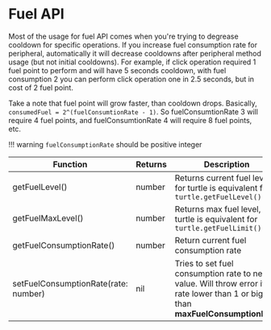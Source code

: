 # Fuel API

Most of the usage for fuel API comes when you're trying to degrease cooldown for specific operations. If you increase fuel consumption rate for peripheral, automatically it will decrease cooldowns after peripheral method usage (but not initial cooldowns). For example, if click operation required 1 fuel point to perform and will have 5 seconds cooldown, with fuel consumption 2 you can perform click operation one in 2.5 seconds, but in cost of 2 fuel point.

Take a note that fuel point will grow faster, than cooldown drops. Basically, `consumedFuel = 2^(fuelConsumtionRate - 1)`. So fuelConsumtionRate 3 will require 4 fuel points, and fuelConsumtionRate 4 will require 8 fuel points, etc.

!!! warning
    `fuelConsumptionRate` should be positive integer


| Function                             | Returns | Description                                                                                                                    |
|--------------------------------------|---------|--------------------------------------------------------------------------------------------------------------------------------|
| getFuelLevel()                       | number  | Returns current fuel level, for turtle is equivalent for `turtle.getFuelLevel()`                                               |
| getFuelMaxLevel()                    | number  | Returns max fuel level, for turtle is equivalent for `turtle.getFuelLimit()`                                                   |
| getFuelConsumptionRate()             | number  | Return current fuel consumption rate                                                                                           |
| setFuelConsumptionRate(rate: number) | nil     | Tries to set fuel consumption rate to new value. Will throw error if rate lower than 1 or bigger than **maxFuelConsumptionRate** |
